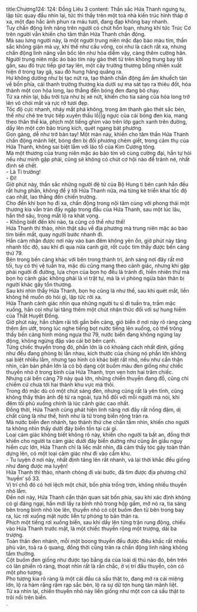 title:Chương124: 124: Đồng Liêu 3
content:
Thần sắc Hứa Thanh ngưng tụ, lập tức quay đầu nhìn lại, tức thì thấy trên một toà nhà kiến trúc hình tháp ở xa, một đạo hắc ảnh phun ra máu tươi, đang đạp không bay nhanh.<br>Tuy chấn động linh năng trên người có chút hỗn loạn, nhưng khí tức Trúc Cơ trên người vẫn khiến cho tâm thần Hứa Thanh chấn động.<br>Mà sau lưng người này, là một người trung niên mặc đạo bào màu tím, thần sắc không giận mà uy, khí thế như cầu vồng, coi như là cách rất xa, nhưng chấn động linh năng vẫn bốc lên như hỏa diễm vậy, càng thêm cường hãn.<br>Người trung niên mặc áo bào tím này gào thét từ trên không trung bay tới gần, sau đó trực tiếp giơ tay lên, một cây trường thương bỗng nhiên xuất hiện ở trong tay gã, sau đó hung hăng quăng ra.<br>Hư không dường như bị tạc nứt ra, tạo thành chấn động ầm ầm khuếch tán về bốn phía, cái thanh trường thương kia dưới sự ma sát tạo ra thiêu đốt, hóa thành một con hỏa long, lao thẳng đến bóng đen đang bỏ chạy.<br>Từ xa nhìn lại, bầu trời tựa như bị xé nứt, khiến cho tia sáng của hỏa long trở lên vô chói mắt và rực rỡ tươi đẹp.<br>Tốc độ cực nhanh, nháy mắt phá không, trong âm thanh gào thét sắc bén, thế như chẻ tre trực tiếp xuyên thấu lồ|\|g ngực của cái bóng đen kia, mang theo thân thể kia, phịch một tiếng ghim vào trên lớp gạch xanh trên đường, dấy lên một cơn bão trùng kích, quét ngang bát phương.<br>Gọn gàng, dễ như trở bàn tay! Một màn này, khiến cho tâm thần Hứa Thanh chấn động mãnh liệt, bóng đen bị đối phương chém giết, trong cảm thụ của Hứa Thanh, không sai biệt lắm với lão tổ của Kim Cương tông.<br>Mà một thương của trung niên mặc áo bào tím vô cùng cường đại, hắn tự hỏi nếu như mình gặp phải, cũng sẽ không có chút cơ hội nào để tránh né, nhất định sẽ chết.<br>- Là Ti trưởng!<br>- Đi!<br>Giờ phút này, thần sắc những người đệ tử của Bộ Hung ti bên cạnh hắn đều rất hưng phấn, không để ý tới Hứa Thanh nữa, mà từng kẻ triển khai tốc độ cao nhất, lao thẳng đến chiến trường.<br>Cho đến khi bọn họ đi xa, chấn động trong nội tâm cùng với phong thái một thương kia vẫn tràn đầy ngập trong đầu của Hứa Thanh, sau một lúc lâu, hắn thở sâu, trong mắt lộ ra khát vọng.<br>- Không biết đến khi nào, ta cũng có thể như thế!<br>Hứa Thanh thì thào, nhìn thật sâu về địa phương mà trung niên mặc áo bào tím biến mất, quay người bước nhanh đi.<br>Hắn cảm nhận được nơi này vào ban đêm không yên ổn, giờ phút này tăng nhanh tốc độ, sau khi đi qua nửa canh giờ, rốt cuộc tìm thấy được bến cảng thứ 79.<br>Bên trong bến cảng khác với bên trong thành trì, ánh sáng nơi đây rất mờ tối, tuy có thị vệ tuần tra, mặc dù cũng mang theo cảnh giác, nhưng khi gặp phải người đi đường, lựa chọn của bọn họ đều là tránh đi, hiển nhiên thứ mà bọn họ cảnh giác không phải là vì trật tự, mà là vì phòng ngừa bản thân bị người khác gây tổn thương.<br>Sau khi nhìn thấy Hứa Thanh, bọn họ cũng là như thế, sau khi quét mắt, liền không hề muốn dò hỏi gì, lập tức rời xa.<br>Hứa Thanh cảnh giác nhìn qua những người tu sĩ đi tuần tra, trầm mặc xuống, hắn coi như lại tăng thêm một chút nhận thức đối với sự hung hiểm của Thất Huyết Đồng.<br>Giờ phút này, hắn chậm rãi tới gần bến cảng, gió biển ở nơi này rõ ràng càng thêm ẩm ướt, trong lúc nghe tiếng bọt nước tiếng lên xuống, có thể trông thấy bến cảng hình móng ngựa thứ 79, nước biển đang không ngừng lay động, không ngừng đập vào cái bờ bên cạnh.<br>Từng chiếc thuyền trong đó, phần lớn là có khoảng cách nhất định, giống như đều đang phòng bị lẫn nhau, kích thước của chúng nó phần lớn không sai biệt nhiều lắm, nhưng tạo hình có khác biệt rất nhỏ, nếu như cẩn thận nhìn, căn bản phần lớn là có bộ dạng cột buồm màu đen giống như chiếc thuyền nhỏ ở trong bình của Hứa Thanh, trọn vẹn hơn hai trăm chiếc.<br>Nhưng cái bến cảng 79 này quá lớn, những chiến thuyền đang đỗ, cũng chỉ chiếm cứ chưa tới hai thành khu vực mà thôi.<br>Trong đó mặc dù có một chút sáng đèn, nhưng cũng rất là yên tĩnh, cũng không thấy thân ảnh đệ tử ra ngoài, tựa hồ đối với mỗi người mà nói, khi đêm tối phủ xuống chính là lúc cảnh giác cao nhất.<br>Đồng thời, Hứa Thanh cũng phát hiện linh năng nơi đây rất nồng đậm, dị chất cũng là như thế, hình như là từ trong biển rộng tràn ra.<br>Mà nước biển đen nhánh, tạo thành thứ che chắn tầm nhìn, khiến cho người ta không nhìn thấy dưới đáy biển tồn tại cái gì.<br>Loại cảm giác không biết không rõ này, khiến cho người ta bất an, đồng thời khiến cho người ta cảm giác dưới đáy biển dường như cũng ẩn giấu nguy hiểm cực lớn, Hứa Thanh chỉ là liếc mắt nhìn, đã cảm thấy tóc gáy toàn thân dựng lên, có một loại cảm giác như đi vào cấm khu.<br>- Tu luyện ở nơi này, nhất định tăng lên rất nhanh, vả lại thời khắc đều giống như đang được ma luyện!<br>Hứa Thanh thì thào, nhanh chóng đi vài bước, đã tìm được địa phương chữ ‘huyền’ số 33.<br>Vị trí chỗ đó có hơi lệch một chút, bốn phía trống trơn, không nhiều thuyền nhỏ lắm.<br>Đến nơi này, Hứa Thanh cẩn thận quan sát bốn phía, sau khi xác định không có gì đáng ngại, hắn mới lấy ra bình nhỏ trong hộp gấm, mở nó ra, tia sáng bên trong bình nhỏ lóe lên, thuyền nhỏ có cột buồm đen từ bên trong bay ra, lúc rơi xuống mặt nước liền tự phóng to bản thân ra.<br>Phịch một tiếng rơi xuống biển, sau khi dấy lên từng trận rung động, chiếu vào Hứa Thanh trước mặt, là một chiếc thuyền rộng một trượng, dài ba trượng.<br>Toàn thân đen nhánh, mỗi một boong thuyền đều được điêu khắc rất nhiều phù văn, toả ra ô quang, đồng thời cũng tràn ra chấn động linh năng không tầm thường.<br>Cột buồm đen giống như được tạo bằng da của loài dị thú nào đó, bên trên có lân phiến rõ ràng, thoạt nhìn rất là rắn chắc, ở vị trí đầu thuyền, còn có một pho tượng.<br>Pho tượng kia rõ ràng là một cái đầu cá sấu thật to, đang mở ra cái miệng lớn, lộ ra hàm răng rậm rạp sắc bén, lộ ra sự dữ tợn hung tàn mãnh liệt.<br>Từ xa nhìn lại, chiến thuyền nhỏ này liền giống như một con cá sấu thật to trôi nổi trên biển.<br>.<br>